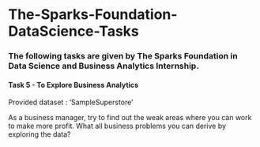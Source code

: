# The-Sparks-Foundation-DataScience-Tasks

### The following tasks are given by The Sparks Foundation in Data Science and Business Analytics Internship.

#### Task 5 - To Explore Business Analytics 
Provided dataset : ‘SampleSuperstore’

As a business manager, try to find out the weak areas where you can work to make more profit.
What all business problems you can derive by exploring the data?
